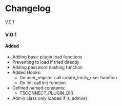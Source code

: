 # Changelog

[V.0.1](#V.0.1)

### V.0.1
#### Added
- Adding basic plugin load functions
- Preventing to load if tried directly
- Adding password hashing function
- Added Hooks:
  - On user_register call create_trinity_user function
  - On Init call init function
- Defined named constants:
  - TSCONNECT_PLUGIN_DIR
- Admin class only loaded if is_admin()